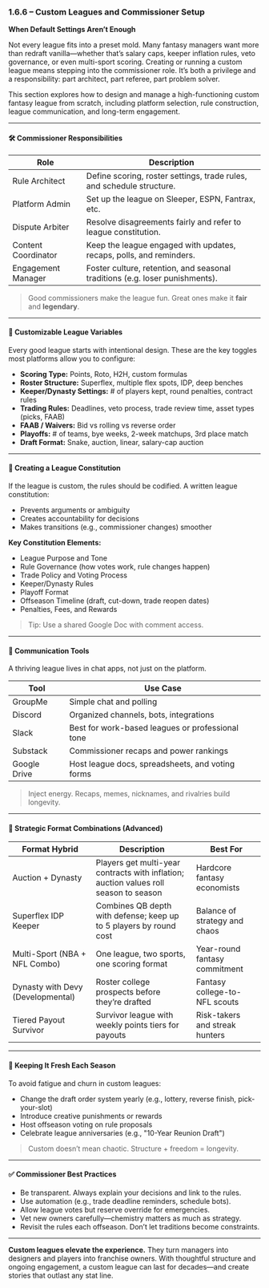 ### 1.6.6 – Custom Leagues and Commissioner Setup

**When Default Settings Aren’t Enough**

Not every league fits into a preset mold. Many fantasy managers want more than redraft vanilla—whether that’s salary caps, keeper inflation rules, veto governance, or even multi-sport scoring. Creating or running a custom league means stepping into the commissioner role. It’s both a privilege and a responsibility: part architect, part referee, part problem solver.

This section explores how to design and manage a high-functioning custom fantasy league from scratch, including platform selection, rule construction, league communication, and long-term engagement.

---

#### 🛠️ Commissioner Responsibilities

| Role                 | Description                                                                 |
|----------------------|-----------------------------------------------------------------------------|
| Rule Architect       | Define scoring, roster settings, trade rules, and schedule structure.       |
| Platform Admin       | Set up the league on Sleeper, ESPN, Fantrax, etc.                            |
| Dispute Arbiter      | Resolve disagreements fairly and refer to league constitution.              |
| Content Coordinator  | Keep the league engaged with updates, recaps, polls, and reminders.         |
| Engagement Manager   | Foster culture, retention, and seasonal traditions (e.g. loser punishments). |

> Good commissioners make the league fun. Great ones make it **fair** and **legendary**.

---

#### 📐 Customizable League Variables

Every good league starts with intentional design. These are the key toggles most platforms allow you to configure:

- **Scoring Type:** Points, Roto, H2H, custom formulas
- **Roster Structure:** Superflex, multiple flex spots, IDP, deep benches
- **Keeper/Dynasty Settings:** # of players kept, round penalties, contract rules
- **Trading Rules:** Deadlines, veto process, trade review time, asset types (picks, FAAB)
- **FAAB / Waivers:** Bid vs rolling vs reverse order
- **Playoffs:** # of teams, bye weeks, 2-week matchups, 3rd place match
- **Draft Format:** Snake, auction, linear, salary-cap auction

---

#### 📄 Creating a League Constitution

If the league is custom, the rules should be codified. A written league constitution:

- Prevents arguments or ambiguity
- Creates accountability for decisions
- Makes transitions (e.g., commissioner changes) smoother

**Key Constitution Elements:**

- League Purpose and Tone
- Rule Governance (how votes work, rule changes happen)
- Trade Policy and Voting Process
- Keeper/Dynasty Rules
- Playoff Format
- Offseason Timeline (draft, cut-down, trade reopen dates)
- Penalties, Fees, and Rewards

> Tip: Use a shared Google Doc with comment access.

---

#### 💬 Communication Tools

A thriving league lives in chat apps, not just on the platform.

| Tool         | Use Case                                          |
|--------------|---------------------------------------------------|
| GroupMe      | Simple chat and polling                           |
| Discord      | Organized channels, bots, integrations            |
| Slack        | Best for work-based leagues or professional tone  |
| Substack     | Commissioner recaps and power rankings            |
| Google Drive | Host league docs, spreadsheets, and voting forms  |

> Inject energy. Recaps, memes, nicknames, and rivalries build longevity.

---

#### 🧠 Strategic Format Combinations (Advanced)

| Format Hybrid                      | Description                                                                            | Best For                          |
|-----------------------------------|----------------------------------------------------------------------------------------|-----------------------------------|
| Auction + Dynasty                 | Players get multi-year contracts with inflation; auction values roll season to season | Hardcore fantasy economists       |
| Superflex IDP Keeper              | Combines QB depth with defense; keep up to 5 players by round cost                    | Balance of strategy and chaos     |
| Multi-Sport (NBA + NFL Combo)     | One league, two sports, one scoring format                                            | Year-round fantasy commitment     |
| Dynasty with Devy (Developmental) | Roster college prospects before they’re drafted                                       | Fantasy college-to-NFL scouts     |
| Tiered Payout Survivor            | Survivor league with weekly points tiers for payouts                                  | Risk-takers and streak hunters    |

---

#### 🔁 Keeping It Fresh Each Season

To avoid fatigue and churn in custom leagues:

- Change the draft order system yearly (e.g., lottery, reverse finish, pick-your-slot)
- Introduce creative punishments or rewards
- Host offseason voting on rule proposals
- Celebrate league anniversaries (e.g., "10-Year Reunion Draft")

> Custom doesn’t mean chaotic. Structure + freedom = longevity.

---

#### ✅ Commissioner Best Practices

- Be transparent. Always explain your decisions and link to the rules.
- Use automation (e.g., trade deadline reminders, schedule bots).
- Allow league votes but reserve override for emergencies.
- Vet new owners carefully—chemistry matters as much as strategy.
- Revisit the rules each offseason. Don’t let traditions become constraints.

---

**Custom leagues elevate the experience.** They turn managers into designers and players into franchise owners. With thoughtful structure and ongoing engagement, a custom league can last for decades—and create stories that outlast any stat line.

